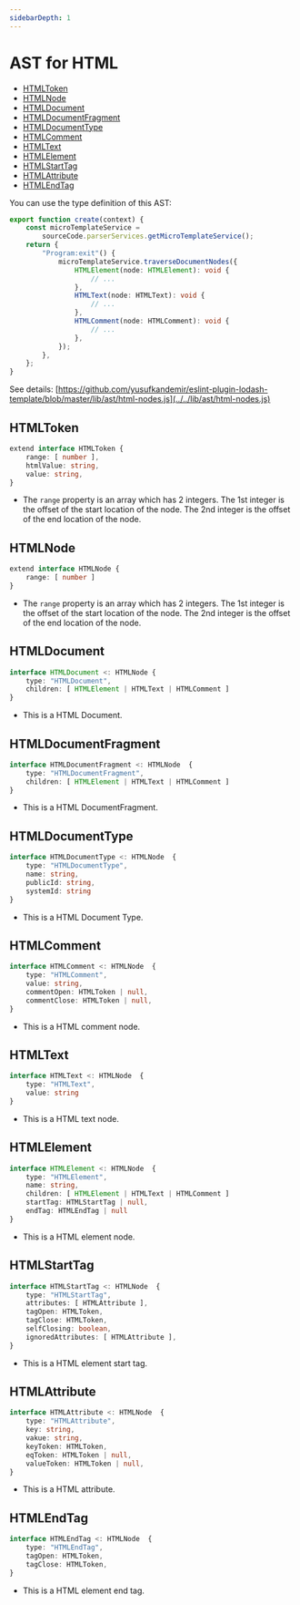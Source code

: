 ```yaml
---
sidebarDepth: 1
---
```


# AST for HTML

- [HTMLToken](#htmltoken)
- [HTMLNode](#htmlnode)
- [HTMLDocument](#htmldocument)
- [HTMLDocumentFragment](#htmldocumentfragment)
- [HTMLDocumentType](#htmldocumenttype)
- [HTMLComment](#htmlcomment)
- [HTMLText](#htmltext)
- [HTMLElement](#htmlelement)
- [HTMLStartTag](#htmlstarttag)
- [HTMLAttribute](#htmlattribute)
- [HTMLEndTag](#htmlendtag)

You can use the type definition of this AST:

```ts
export function create(context) {
    const microTemplateService =
        sourceCode.parserServices.getMicroTemplateService();
    return {
        "Program:exit"() {
            microTemplateService.traverseDocumentNodes({
                HTMLElement(node: HTMLElement): void {
                    // ...
                },
                HTMLText(node: HTMLText): void {
                    // ...
                },
                HTMLComment(node: HTMLComment): void {
                    // ...
                },
            });
        },
    };
}
```

See details: [https://github.com/yusufkandemir/eslint-plugin-lodash-template/blob/master/lib/ast/html-nodes.js](../../lib/ast/html-nodes.js)

## HTMLToken

```ts
extend interface HTMLToken {
    range: [ number ],
    htmlValue: string,
    value: string,
}
```

- The `range` property is an array which has 2 integers.
  The 1st integer is the offset of the start location of the node.
  The 2nd integer is the offset of the end location of the node.

## HTMLNode

```ts
extend interface HTMLNode {
    range: [ number ]
}
```

- The `range` property is an array which has 2 integers.
  The 1st integer is the offset of the start location of the node.
  The 2nd integer is the offset of the end location of the node.

## HTMLDocument

```ts
interface HTMLDocument <: HTMLNode {
    type: "HTMLDocument",
    children: [ HTMLElement | HTMLText | HTMLComment ]
}
```

- This is a HTML Document.

## HTMLDocumentFragment

```ts
interface HTMLDocumentFragment <: HTMLNode  {
    type: "HTMLDocumentFragment",
    children: [ HTMLElement | HTMLText | HTMLComment ]
}
```

- This is a HTML DocumentFragment.

## HTMLDocumentType

```ts
interface HTMLDocumentType <: HTMLNode  {
    type: "HTMLDocumentType",
    name: string,
    publicId: string,
    systemId: string
}
```

- This is a HTML Document Type.

## HTMLComment

```ts
interface HTMLComment <: HTMLNode  {
    type: "HTMLComment",
    value: string,
    commentOpen: HTMLToken | null,
    commentClose: HTMLToken | null,
}
```

- This is a HTML comment node.

## HTMLText

```ts
interface HTMLText <: HTMLNode  {
    type: "HTMLText",
    value: string
}
```

- This is a HTML text node.

## HTMLElement

```ts
interface HTMLElement <: HTMLNode  {
    type: "HTMLElement",
    name: string,
    children: [ HTMLElement | HTMLText | HTMLComment ]
    startTag: HTMLStartTag | null,
    endTag: HTMLEndTag | null
}
```

- This is a HTML element node.

## HTMLStartTag

```ts
interface HTMLStartTag <: HTMLNode  {
    type: "HTMLStartTag",
    attributes: [ HTMLAttribute ],
    tagOpen: HTMLToken,
    tagClose: HTMLToken,
    selfClosing: boolean,
    ignoredAttributes: [ HTMLAttribute ],
}
```

- This is a HTML element start tag.

## HTMLAttribute

```ts
interface HTMLAttribute <: HTMLNode  {
    type: "HTMLAttribute",
    key: string,
    vakue: string,
    keyToken: HTMLToken,
    eqToken: HTMLToken | null,
    valueToken: HTMLToken | null,
}
```

- This is a HTML attribute.

## HTMLEndTag

```ts
interface HTMLEndTag <: HTMLNode  {
    type: "HTMLEndTag",
    tagOpen: HTMLToken,
    tagClose: HTMLToken,
}
```

- This is a HTML element end tag.
